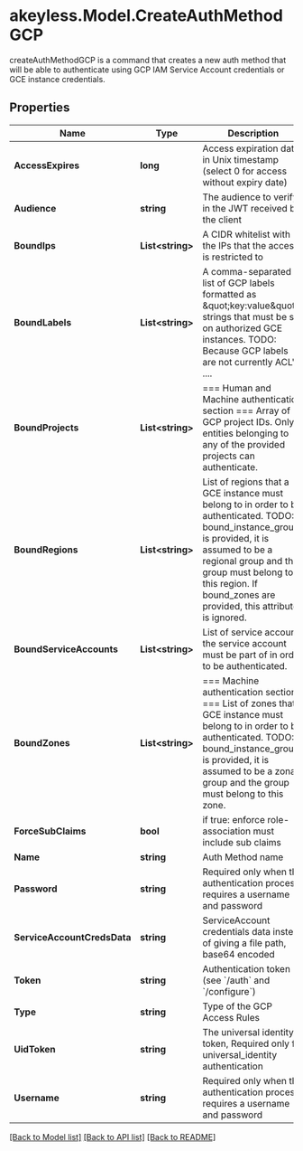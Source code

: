 # akeyless.Model.CreateAuthMethodGCP
createAuthMethodGCP is a command that creates a new auth method that will be able to authenticate using GCP IAM Service Account credentials or GCE instance credentials.
## Properties

Name | Type | Description | Notes
------------ | ------------- | ------------- | -------------
**AccessExpires** | **long** | Access expiration date in Unix timestamp (select 0 for access without expiry date) | [optional] [default to 0]
**Audience** | **string** | The audience to verify in the JWT received by the client | [default to "akeyless.io"]
**BoundIps** | **List&lt;string&gt;** | A CIDR whitelist with the IPs that the access is restricted to | [optional] 
**BoundLabels** | **List&lt;string&gt;** | A comma-separated list of GCP labels formatted as \&quot;key:value\&quot; strings that must be set on authorized GCE instances. TODO: Because GCP labels are not currently ACL&#39;d .... | [optional] 
**BoundProjects** | **List&lt;string&gt;** | &#x3D;&#x3D;&#x3D; Human and Machine authentication section &#x3D;&#x3D;&#x3D; Array of GCP project IDs. Only entities belonging to any of the provided projects can authenticate. | [optional] 
**BoundRegions** | **List&lt;string&gt;** | List of regions that a GCE instance must belong to in order to be authenticated. TODO: If bound_instance_groups is provided, it is assumed to be a regional group and the group must belong to this region. If bound_zones are provided, this attribute is ignored. | [optional] 
**BoundServiceAccounts** | **List&lt;string&gt;** | List of service accounts the service account must be part of in order to be authenticated. | [optional] 
**BoundZones** | **List&lt;string&gt;** | &#x3D;&#x3D;&#x3D; Machine authentication section &#x3D;&#x3D;&#x3D; List of zones that a GCE instance must belong to in order to be authenticated. TODO: If bound_instance_groups is provided, it is assumed to be a zonal group and the group must belong to this zone. | [optional] 
**ForceSubClaims** | **bool** | if true: enforce role-association must include sub claims | [optional] 
**Name** | **string** | Auth Method name | 
**Password** | **string** | Required only when the authentication process requires a username and password | [optional] 
**ServiceAccountCredsData** | **string** | ServiceAccount credentials data instead of giving a file path, base64 encoded | [optional] 
**Token** | **string** | Authentication token (see &#x60;/auth&#x60; and &#x60;/configure&#x60;) | [optional] 
**Type** | **string** | Type of the GCP Access Rules | 
**UidToken** | **string** | The universal identity token, Required only for universal_identity authentication | [optional] 
**Username** | **string** | Required only when the authentication process requires a username and password | [optional] 

[[Back to Model list]](../README.md#documentation-for-models) [[Back to API list]](../README.md#documentation-for-api-endpoints) [[Back to README]](../README.md)

